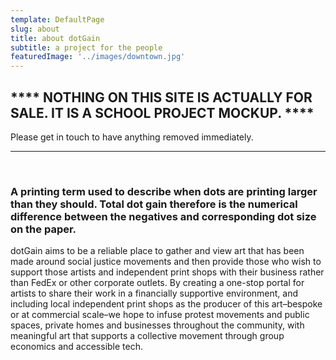 ```yaml
---
template: DefaultPage
slug: about
title: about dotGain
subtitle: a project for the people
featuredImage: '../images/downtown.jpg'
---
```

## **** NOTHING ON THIS SITE IS ACTUALLY FOR SALE. IT IS A SCHOOL PROJECT MOCKUP. ****

Please get in touch to have anything removed immediately.

<hr />
<br>

### A printing term used to describe when dots are printing larger than they should. Total dot gain therefore is the numerical difference between the negatives and corresponding dot size on the paper.

dotGain aims to be a reliable place to gather and view art that has been made around social justice movements and then provide those who wish to support those artists and independent print shops with their business rather than FedEx or other corporate outlets. By creating a one-stop portal for artists to share their work in a financially supportive environment, and including local independent print shops as the producer of this art–bespoke or at commercial scale–we hope to infuse protest movements and public spaces, private homes and businesses throughout the community, with meaningful art that supports a collective movement through group economics and accessible tech.

